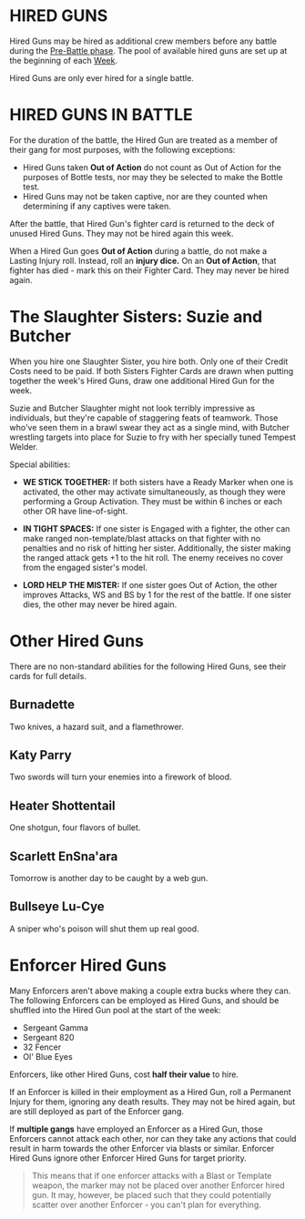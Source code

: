 # HIRED GUNS

Hired Guns may be hired as additional crew members before any battle during the [Pre-Battle phase](prebattle.md#hiredguns). The pool of available hired guns are set up at the beginning of each [Week](theweek.md#hiredguns).

Hired Guns are only ever hired for a single battle.

# HIRED GUNS IN BATTLE

For the duration of the battle, the Hired Gun are treated as a member of their gang for most purposes, with the following exceptions: 
​
- Hired Guns taken **Out of Action** do not count as Out of Action for the purposes of Bottle tests, nor may they be selected to make the Bottle test.
- Hired Guns may not be taken captive, nor are they counted when determining if any captives were taken.

After the battle, that Hired Gun's fighter card is returned to the deck of unused Hired Guns. They may not be hired again this week.

When a Hired Gun goes **Out of Action** during a battle, do not make a Lasting Injury roll. Instead, roll an **injury dice.** On an **Out of Action**, that fighter has died - mark this on their Fighter Card. They may never be hired again.

# The Slaughter Sisters: Suzie and Butcher

When you hire one Slaughter Sister, you hire both. Only one of their Credit Costs need to be paid.
If both Sisters Fighter Cards are drawn when putting together the week's Hired Guns, draw one additional Hired Gun for the week.

Suzie and Butcher Slaughter might not look terribly impressive as individuals, but they're capable of staggering feats of teamwork. Those who've seen them in a brawl swear they act as a single mind, with Butcher wrestling targets into place for Suzie to fry with her specially tuned Tempest Welder.

Special abilities:
- **WE STICK TOGETHER:** If both sisters have a Ready Marker when one is activated, the other may activate simultaneously, as though they were performing a Group Activation. They must be within 6 inches or each other OR have line-of-sight.

- **IN TIGHT SPACES:** If one sister is Engaged with a fighter, the other can make ranged non-template/blast attacks on that fighter with no penalties and no risk of hitting her sister. Additionally, the sister making the ranged attack gets +1 to the hit roll. The enemy receives no cover from the engaged sister's model.

- **LORD HELP THE MISTER:** If one sister goes Out of Action, the other improves Attacks, WS and BS by 1 for the rest of the battle. If one sister dies, the other may never be hired again.

# Other Hired Guns

There are no non-standard abilities for the following Hired Guns, see their cards for full details.
## Burnadette

Two knives, a hazard suit, and a flamethrower.

## Katy Parry

Two swords will turn your enemies into a firework of blood.

## Heater Shottentail

One shotgun, four flavors of bullet.

## Scarlett EnSna'ara

Tomorrow is another day to be caught by a web gun.

## Bullseye Lu-Cye

A sniper who's poison will shut them up real good.

# Enforcer Hired Guns

Many Enforcers aren't above making a couple extra bucks where they can. The following Enforcers can be employed as Hired Guns, and should be shuffled into the Hired Gun pool at the start of the week: 
​ 
- Sergeant Gamma
- Sergeant 820
- 32 Fencer
- Ol' Blue Eyes

Enforcers, like other Hired Guns, cost **half their value** to hire.

If an Enforcer is killed in their employment as a Hired Gun, roll a Permanent Injury for them, ignoring any death results. They may not be hired again, but are still deployed as part of the Enforcer gang.

If **multiple gangs** have employed an Enforcer as a Hired Gun, those Enforcers cannot attack each other, nor can they take any actions that could result in harm towards the other Enforcer via blasts or similar. Enforcer Hired Guns ignore other Enforcer Hired Guns for target priority.
​ 
> This means that if one enforcer attacks with a Blast or Template weapon, the marker may not be placed over another Enforcer hired gun. It may, however, be placed such that they could potentially scatter over another Enforcer - you can't plan for everything.
